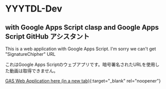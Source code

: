 # YYYTDL-Dev  

## with Google Apps Script clasp and Google Apps Script GitHub アシスタント  

This is a web application with Google Apps Script. I'm sorry we can't get "SignatureChipher" URL  

これはGoogle Apps Scriptのウェブアプリです。暗号署名されたURLを使用した動画は取得できません。  

[GAS Web Application here (in a new tab)](https://script.google.com/macros/s/AKfycbyE0XiOZ4NVw0liBuZp2tPimjDLqY3ya4ubSvpTu54dkWDVenuMg14jpkxcH-DDjOwH/exec){:target="_blank" rel="noopener"}  
